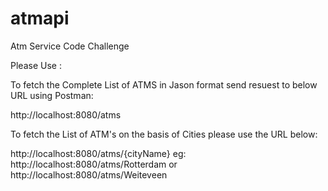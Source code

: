 # atmapi
Atm Service Code Challenge

Please Use :

To fetch the Complete List of ATMS in Jason format send resuest to below URL using Postman:

http://localhost:8080/atms

To fetch the List of ATM's on the basis of Cities please use the URL below:

http://localhost:8080/atms/{cityName} eg: http://localhost:8080/atms/Rotterdam or
http://localhost:8080/atms/Weiteveen
